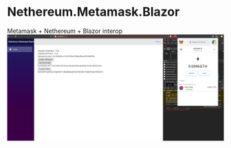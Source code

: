 # Nethereum.Metamask.Blazor
Metamask + Nethereum + Blazor interop
![Metamask](screenshots/metamaskinterop.png "Metamask Blazor Netehreum")
